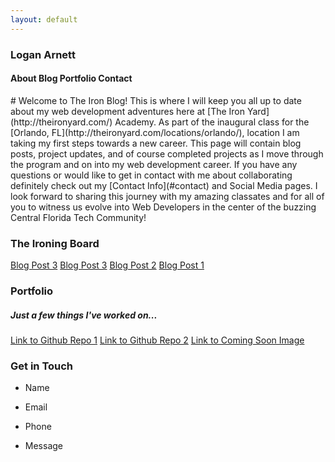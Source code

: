 ```yaml
---
layout: default
---
```

### Logan Arnett

#### About Blog Portfolio Contact
<div id ="banner"></div>
# Welcome to The Iron Blog!
This is where I will keep you all up to date about my web development
adventures here at [The Iron Yard](http://theironyard.com/) Academy. As part
of the inaugural class for the [Orlando, FL](http://theironyard.com/locations/orlando/), location I
am taking my first steps towards a new career. This page will contain blog posts,
project updates, and of course completed projects as I move through the program
and on into my web development career. If you have any questions or would like 
to get in contact with me about collaborating definitely check out my [Contact Info](#contact)
and Social Media pages. I look forward to sharing this journey with my amazing
classates and for all of you to witness us evolve into Web Developers in the 
center of the buzzing Central Florida Tech Community!

### The Ironing Board
[Blog Post 3](/)
[Blog Post 3](/)
[Blog Post 2](/)
[Blog Post 1](/)

### Portfolio
##### Just a few things I've worked on...
[Link to Github Repo 1](/)
[Link to Github Repo 2](/)
[Link to Coming Soon Image](/)

### Get in Touch

* Name

* Email
 
* Phone

* Message






